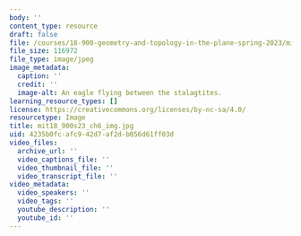 ```yaml
---
body: ''
content_type: resource
draft: false
file: /courses/18-900-geometry-and-topology-in-the-plane-spring-2023/mit18_900s23_ch6_img.jpg
file_size: 116972
file_type: image/jpeg
image_metadata:
  caption: ''
  credit: ''
  image-alt: An eagle flying between the stalagtites.
learning_resource_types: []
license: https://creativecommons.org/licenses/by-nc-sa/4.0/
resourcetype: Image
title: mit18_900s23_ch6_img.jpg
uid: 4235b0fc-afc9-42d7-af2d-b056d61ff03d
video_files:
  archive_url: ''
  video_captions_file: ''
  video_thumbnail_file: ''
  video_transcript_file: ''
video_metadata:
  video_speakers: ''
  video_tags: ''
  youtube_description: ''
  youtube_id: ''
---
```

